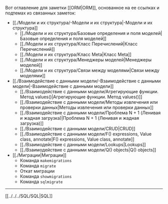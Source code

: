 Вот оглавление для заметки [[ORM|ORM]], основанное на ее ссылках и подтемах из связанных заметок:
- [[./Модели и их структура/-Модели и их структура|-Модели и их структура]]
	- [[./Модели и их структура/Базовые определения и поля моделей|Базовые определения и поля моделей]]
	- [[./Модели и их структура/Класс Перечислений|Класс Перечислений]]
	- [[./Модели и их структура/Класс Meta|Класс Meta]]
	- [[./Модели и их структура/Менеджеры моделей|Менеджеры моделей]]
	- [[./Модели и их структура/Связи между моделями|Связи между моделями]]
- [[./Взаимодействие с данными модели/-Взаимодействие с данными модели|-Взаимодействие с данными модели]]
	- [[./Взаимодействие с данными модели/Агрегирующие функции. Метод values()|Агрегирующие функции. Метод values()]]
	- [[./Взаимодействие с данными модели/Методы извлечения или проверки данных|Методы извлечения или проверки данных]]
	- [[./Взаимодействие с данными модели/Проблема N + 1 (Ленивая и жадная загрузка)|Проблема N + 1 (Ленивая и жадная загрузка)]]
	- [[./Взаимодействие с данными модели/CRUD|CRUD]]
	- [[./Взаимодействие с данными модели/F() expressions, Value class, annotate|F() expressions, Value class, annotate]]
	- [[./Взаимодействие с данными модели/Lookups|Lookups]]
	- [[./Взаимодействие с данными модели/Q() objects|Q() objects]]
- [[./Миграции|Миграции]]
	- Команда `makemigrations`
	- Команда `migrate`
	- Откат миграции
	- Команда `showmigrations`
	- Команда `sqlmigrate`

---
[[../../../SQL/SQL|SQL]]